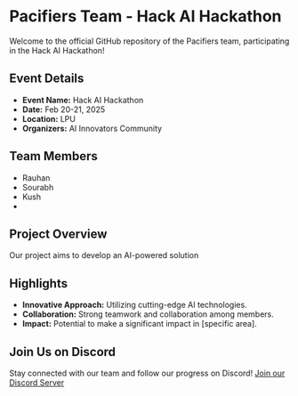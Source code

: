 # Pacifiers Team - Hack AI Hackathon

Welcome to the official GitHub repository of the Pacifiers team, participating in the Hack AI Hackathon!

## Event Details
- **Event Name:** Hack AI Hackathon
- **Date:** Feb 20-21, 2025
- **Location:** LPU
- **Organizers:** AI Innovators Community

## Team Members
- Rauhan
- Sourabh
- Kush
- 

## Project Overview
Our project aims to develop an AI-powered solution 

## Highlights
- **Innovative Approach:** Utilizing cutting-edge AI technologies.
- **Collaboration:** Strong teamwork and collaboration among members.
- **Impact:** Potential to make a significant impact in [specific area].

## Join Us on Discord
Stay connected with our team and follow our progress on Discord! [Join our Discord Server](https://discord.gg/SbN5PedNeN)